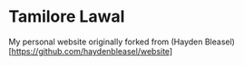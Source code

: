 # Tamilore Lawal

My personal website originally forked from (Hayden Bleasel)[https://github.com/haydenbleasel/website]

